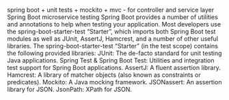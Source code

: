 spring boot + unit tests + mockito + mvc - for controller and service layer
 Spring Boot microservice testing Spring Boot provides a number of utilities and annotations to help when testing your application. Most developers use the spring-boot-starter-test “Starter”, which imports both Spring Boot test modules as well as JUnit, AssertJ, Hamcrest, and a number of other useful libraries. 
The spring-boot-starter-test “Starter” (in the test scope) contains the following provided libraries:
JUnit: The de-facto standard for unit testing Java applications. 
Spring Test & Spring Boot Test: Utilities and integration test support for Spring Boot applications.
 AssertJ: A fluent assertion library. 
Hamcrest: A library of matcher objects (also known as constraints or predicates). 
Mockito: A Java mocking framework. JSONassert: An assertion library for JSON. JsonPath: XPath for JSON.
